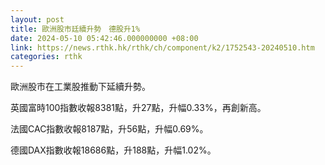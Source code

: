 ```yaml
---
layout: post
title: 歐洲股市廷續升勢　德股升1%
date: 2024-05-10 05:42:46.000000000 +08:00
link: https://news.rthk.hk/rthk/ch/component/k2/1752543-20240510.htm
categories: rthk
---
```


歐洲股市在工業股推動下延續升勢。

英國富時100指數收報8381點，升27點，升幅0.33%，再創新高。

法國CAC指數收報8187點，升56點，升幅0.69%。

德國DAX指數收報18686點，升188點，升幅1.02%。
